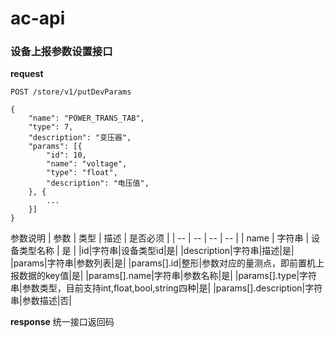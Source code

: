 # ac-api

### 设备上报参数设置接口

**request**

```
POST /store/v1/putDevParams

{
	"name": "POWER_TRANS_TAB",
	"type": 7,
	"description": "变压器",
	"params": [{
		"id": 10,
		"name": "voltage",
		"type": "float",
		"description": "电压值",
	}, {
		...
	}]
}
```

参数说明
| 参数 | 类型 | 描述 | 是否必须 |
| -- | -- | -- | -- |
| name | 字符串 | 设备类型名称 | 是 |
|id|字符串|设备类型id|是|
|description|字符串|描述|是|
|params|字符串|参数列表|是|
|params[].id|整形|参数对应的量测点，即前置机上报数据的key值|是|
|params[].name|字符串|参数名称|是|
|params[].type|字符串|参数类型，目前支持int,float,bool,string四种|是|
|params[].description|字符串|参数描述|否|

**response**
统一接口返回码

